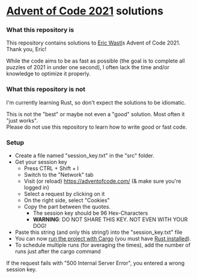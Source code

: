 # [Advent of Code 2021](https://adventofcode.com/2021/) solutions

### What this repository is
This repository contains solutions to [Eric Wastl](https://twitter.com/ericwastl)s Advent of Code 2021. Thank you, Eric!

While the code aims to be as fast as possible (the goal is to complete all puzzles of 2021 in under one second),
I often lack the time and/or knowledge to optimize it properly.

### What this repository is **not**
I'm currently learning Rust, so don't expect the solutions to be idiomatic.

This is not the "best" or maybe not even a "good" solution. Most often it "just works".<br>
Please do not use this repository to learn how to write good or fast code.

### Setup
- Create a file named "session_key.txt" in the "src" folder.
- Get your session key
    - Press CTRL + Shift + I
    - Switch to the "Network" tab
    - Visit (or reload) https://adventofcode.com/ (& make sure you're logged in)
    - Select a request by clicking on it
    - On the right side, select "Cookies"
    - Copy the part between the quotes.
        - The session key should be 96 Hex-Characters
        - **WARNING**: DO NOT SHARE THIS KEY. NOT EVEN WITH YOUR DOG!
- Paste this string (and only this string!) into the "session_key.txt" file
- You can now [run the project with Cargo](https://doc.rust-lang.org/cargo/commands/cargo-run.html) (you must have [Rust installed](https://www.rust-lang.org/tools/install)).
- To schedule multiple runs (for averaging the times), add the number of runs just after the cargo command

If the request fails with "500 Internal Server Error", you entered a wrong session key.